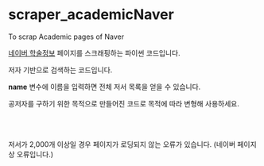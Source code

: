# scraper_academicNaver
To scrap Academic pages of Naver

<p><a href="https://academic.naver.com/">네이버 학술정보</a> 페이지를 스크래핑하는 파이썬 코드입니다.</p>
<p>저자 기반으로 검색하는 코드입니다.</p>
<p><b>name</b> 변수에 이름을 입력하면 전체 저서 목록을 얻을 수 있습니다.</p>
<p>공저자를 구하기 위한 목적으로 만들어진 코드로 목적에 따라 변형해 사용하세요.</p>
<br></br>
<p>저서가 2,000개 이상일 경우 페이지가 로딩되지 않는 오류가 있습니다. (네이버 페이지 상 오류입니다.)</p>

